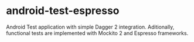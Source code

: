 # android-test-espresso
Android Test application with simple Dagger 2 integration. Aditionally, functional tests are implemented with Mockito 2 and Espresso frameworks.
